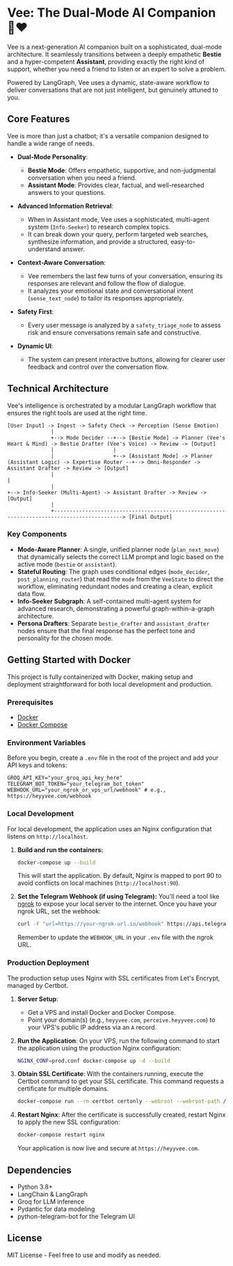 # Vee: The Dual-Mode AI Companion 🧠❤️

Vee is a next-generation AI companion built on a sophisticated, dual-mode architecture. It seamlessly transitions between a deeply empathetic **Bestie** and a hyper-competent **Assistant**, providing exactly the right kind of support, whether you need a friend to listen or an expert to solve a problem.

Powered by LangGraph, Vee uses a dynamic, state-aware workflow to deliver conversations that are not just intelligent, but genuinely attuned to you.

## Core Features

Vee is more than just a chatbot; it's a versatile companion designed to handle a wide range of needs.

- **Dual-Mode Personality**:
    - **Bestie Mode**: Offers empathetic, supportive, and non-judgmental conversation when you need a friend.
    - **Assistant Mode**: Provides clear, factual, and well-researched answers to your questions.

- **Advanced Information Retrieval**:
    - When in Assistant mode, Vee uses a sophisticated, multi-agent system (`Info-Seeker`) to research complex topics.
    - It can break down your query, perform targeted web searches, synthesize information, and provide a structured, easy-to-understand answer.

- **Context-Aware Conversation**:
    - Vee remembers the last few turns of your conversation, ensuring its responses are relevant and follow the flow of dialogue.
    - It analyzes your emotional state and conversational intent (`sense_text_node`) to tailor its responses appropriately.

- **Safety First**:
    - Every user message is analyzed by a `safety_triage_node` to assess risk and ensure conversations remain safe and constructive.

- **Dynamic UI**:
    - The system can present interactive buttons, allowing for clearer user feedback and control over the conversation flow.

## Technical Architecture

Vee's intelligence is orchestrated by a modular LangGraph workflow that ensures the right tools are used at the right time.

```
[User Input] -> Ingest -> Safety Check -> Perception (Sense Emotion)
              |
              +--> Mode Decider --+--> [Bestie Mode] -> Planner (Vee's Heart & Mind) -> Bestie Drafter (Vee's Voice) -> Review -> [Output]
              |                   |
              |                   +--> [Assistant Mode] -> Planner (Assistant Logic) -> Expertise Router --+--> Omni-Responder -> Assistant Drafter -> Review -> [Output]
              |                                                                                        |
              |                                                                                        +--> Info-Seeker (Multi-Agent) -> Assistant Drafter -> Review -> [Output]
              |
              +--------------------------------------------------------------------------------------------> [Final Output]
```

### Key Components

- **Mode-Aware Planner**: A single, unified planner node (`plan_next_move`) that dynamically selects the correct LLM prompt and logic based on the active mode (`bestie` or `assistant`).
- **Stateful Routing**: The graph uses conditional edges (`mode_decider`, `post_planning_router`) that read the `mode` from the `VeeState` to direct the workflow, eliminating redundant nodes and creating a clean, explicit data flow.
- **Info-Seeker Subgraph**: A self-contained multi-agent system for advanced research, demonstrating a powerful graph-within-a-graph architecture.
- **Persona Drafters**: Separate `bestie_drafter` and `assistant_drafter` nodes ensure that the final response has the perfect tone and personality for the chosen mode.

## Getting Started with Docker

This project is fully containerized with Docker, making setup and deployment straightforward for both local development and production.

### Prerequisites

- [Docker](https://docs.docker.com/get-docker/)
- [Docker Compose](https://docs.docker.com/compose/install/)

### Environment Variables

Before you begin, create a `.env` file in the root of the project and add your API keys and tokens:

```
GROQ_API_KEY="your_groq_api_key_here"
TELEGRAM_BOT_TOKEN="your_telegram_bot_token"
WEBHOOK_URL="your_ngrok_or_vps_url/webhook" # e.g., https://heyyvee.com/webhook
```

### Local Development

For local development, the application uses an Nginx configuration that listens on `http://localhost`.

1.  **Build and run the containers:**
    ```bash
    docker-compose up --build
    ```
    This will start the application. By default, Nginx is mapped to port 90 to avoid conflicts on local machines (`http://localhost:90`).

2.  **Set the Telegram Webhook (if using Telegram):**
    You'll need a tool like [ngrok](https://ngrok.com/) to expose your local server to the internet. Once you have your ngrok URL, set the webhook:
    ```bash
    curl -F "url=https://your-ngrok-url.io/webhook" https://api.telegram.org/bot<YOUR_TELEGRAM_BOT_TOKEN>/setWebhook
    ```
    Remember to update the `WEBHOOK_URL` in your `.env` file with the ngrok URL.

### Production Deployment

The production setup uses Nginx with SSL certificates from Let's Encrypt, managed by Certbot.

1.  **Server Setup**:
    - Get a VPS and install Docker and Docker Compose.
    - Point your domain(s) (e.g., `heyyvee.com`, `perceive.heyyvee.com`) to your VPS's public IP address via an `A` record.

2.  **Run the Application**:
    On your VPS, run the following command to start the application using the production Nginx configuration:
    ```bash
    NGINX_CONF=prod.conf docker-compose up -d --build
    ```

3.  **Obtain SSL Certificate**:
    With the containers running, execute the Certbot command to get your SSL certificate. This command requests a certificate for multiple domains.
    ```bash
    docker-compose run --rm certbot certonly --webroot --webroot-path /var/www/certbot --email your-email@example.com --agree-tos --no-eff-email -d heyyvee.com -d perceive.heyyvee.com
    ```

4.  **Restart Nginx**:
    After the certificate is successfully created, restart Nginx to apply the new SSL configuration:
    ```bash
    docker-compose restart nginx
    ```
    Your application is now live and secure at `https://heyyvee.com`.

## Dependencies

- Python 3.8+
- LangChain & LangGraph
- Groq for LLM inference
- Pydantic for data modeling
- python-telegram-bot for the Telegram UI
## License

MIT License - Feel free to use and modify as needed.
